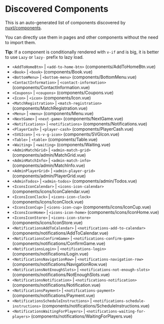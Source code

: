 # Discovered Components

This is an auto-generated list of components discovered by [nuxt/components](https://github.com/nuxt/components).

You can directly use them in pages and other components without the need to import them.

**Tip:** If a component is conditionally rendered with `v-if` and is big, it is better to use `Lazy` or `lazy-` prefix to lazy load.

- `<AddToHomeBtn>` | `<add-to-home-btn>` (components/AddToHomeBtn.vue)
- `<Book>` | `<book>` (components/Book.vue)
- `<BottomMenu>` | `<bottom-menu>` (components/BottomMenu.vue)
- `<ContactInformation>` | `<contact-information>` (components/ContactInformation.vue)
- `<Coupons>` | `<coupons>` (components/Coupons.vue)
- `<Icon>` | `<icon>` (components/Icon.vue)
- `<MatchRegistration>` | `<match-registration>` (components/MatchRegistration.vue)
- `<Menu>` | `<menu>` (components/Menu.vue)
- `<NextGame>` | `<next-game>` (components/NextGame.vue)
- `<Notifications>` | `<notifications>` (components/Notifications.vue)
- `<PlayerCash>` | `<player-cash>` (components/PlayerCash.vue)
- `<SVGIcon>` | `<s-v-g-icon>` (components/SVGIcon.vue)
- `<Table>` | `<table>` (components/Table.vue)
- `<Waiting>` | `<waiting>` (components/Waiting.vue)
- `<AdminMatchGrid>` | `<admin-match-grid>` (components/admin/MatchGrid.vue)
- `<AdminMatchInfo>` | `<admin-match-info>` (components/admin/MatchInfo.vue)
- `<AdminPlayerGrid>` | `<admin-player-grid>` (components/admin/PlayerGrid.vue)
- `<AdminTodos>` | `<admin-todos>` (components/admin/Todos.vue)
- `<IconsIconCalendar>` | `<icons-icon-calendar>` (components/icons/IconCalendar.vue)
- `<IconsIconClock>` | `<icons-icon-clock>` (components/icons/IconClock.vue)
- `<IconsIconCup>` | `<icons-icon-cup>` (components/icons/IconCup.vue)
- `<IconsIconHome>` | `<icons-icon-home>` (components/icons/IconHome.vue)
- `<IconsIconStore>` | `<icons-icon-store>` (components/icons/IconStore.vue)
- `<NotificationsAddToCalendar>` | `<notifications-add-to-calendar>` (components/notifications/AddToCalendar.vue)
- `<NotificationsConfirmGame>` | `<notifications-confirm-game>` (components/notifications/ConfirmGame.vue)
- `<NotificationsLogin>` | `<notifications-login>` (components/notifications/Login.vue)
- `<NotificationsNavigationRow>` | `<notifications-navigation-row>` (components/notifications/NavigationRow.vue)
- `<NotificationsNotEnoughSlots>` | `<notifications-not-enough-slots>` (components/notifications/NotEnoughSlots.vue)
- `<NotificationsNotification>` | `<notifications-notification>` (components/notifications/Notification.vue)
- `<NotificationsPayment>` | `<notifications-payment>` (components/notifications/Payment.vue)
- `<NotificationsScheduleInstructions>` | `<notifications-schedule-instructions>` (components/notifications/ScheduleInstructions.vue)
- `<NotificationsWaitingForPlayers>` | `<notifications-waiting-for-players>` (components/notifications/WaitingForPlayers.vue)
